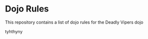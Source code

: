 Dojo Rules
==========

This repository contains a list of dojo rules for the Deadly Vipers dojo

tyhthyny
